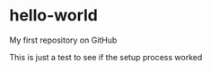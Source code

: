 # hello-world
My first repository on GitHub

This is just a test to see if the setup process worked
